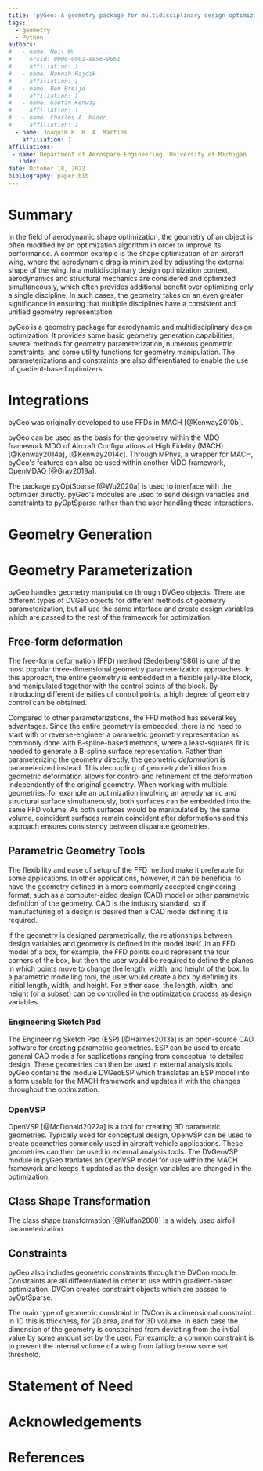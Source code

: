 ```yaml
---
title: 'pyGeo: A geometry package for multidisciplinary design optimization'
tags:
  - geometry
  - Python
authors:
#   - name: Neil Wu
#     orcid: 0000-0001-8856-9661
#     affiliation: 1
#   - name: Hannah Hajdik
#     affiliation: 1
#   - name: Ben Brelje
#     affiliation: 1
#   - name: Gaetan Kenway
#     affiliation: 1
#   - name: Charles A. Mader
#     affiliation: 1
  - name: Joaquim R. R. A. Martins
    affiliation: 1
affiliations:
 - name: Department of Aerospace Engineering, University of Michigan
   index: 1
date: October 18, 2022
bibliography: paper.bib
---
```


# Summary
In the field of aerodynamic shape optimization, the geometry of an object is often modified by an optimization algorithm in order to improve its performance.
A common example is the shape optimization of an aircraft wing, where the aerodynamic drag is minimized by adjusting the external shape of the wing.
In a multidisciplinary design optimization context, aerodynamics and structural mechanics are considered and optimized simultaneously, which often provides additional benefit over optimizing only a single discipline.
In such cases, the geometry takes on an even greater significance in ensuring that multiple disciplines have a consistent and unified geometry representation.

pyGeo is a geometry package for aerodynamic and multidisciplinary design optimization.
It provides some basic geometry generation capabilities, several methods for geometry parameterization, numerous geometric constraints, and some utility functions for geometry manipulation.
The parameterizations and constraints are also differentiated to enable the use of gradient-based optimizers.


# Integrations

pyGeo was originally developed to use FFDs in MACH [@Kenway2010b].

pyGeo can be used as the basis for the geometry within the MDO framework MDO of Aircraft Configurations at High Fidelity (MACH) [@Kenway2014a], [@Kenway2014c].
Through MPhys, a wrapper for MACH, pyGeo's features can also be used within another MDO framework, OpenMDAO [@Gray2019a].

The package pyOptSparse [@Wu2020a] is used to interface with the optimizer directly. 
pyGeo's modules are used to send design variables and constraints to pyOptSparse rather than the user handling these interactions.

# Geometry Generation

# Geometry Parameterization

pyGeo handles geometry manipulation through DVGeo objects. 
There are different types of DVGeo objects for different methods of geometry parameterization, but all use the same interface and create design variables which are passed to the rest of the framework for optimization. 
## Free-form deformation
The free-form deformation (FFD) method [Sederberg1986] is one of the most popular three-dimensional geometry parameterization approaches.
In this approach, the entire geometry is embedded in a flexible jelly-like block, and manipulated together with the control points of the block.
By introducing different densities of control points, a high degree of geometry control can be obtained.

Compared to other parameterizations, the FFD method has several key advantages.
Since the entire geometry is embedded, there is no need to start with or reverse-engineer a parametric geometry representation as commonly done with B-spline-based methods, where a least-squares fit is needed to generate a B-spline surface representation.
Rather than parameterizing the geometry directly, the geometric _deformation_ is parameterized instead.
This decoupling of geometry definition from geometric deformation allows for control and refinement of the deformation independently of the original geometry.
When working with multiple geometries, for example an optimization involving an aerodynamic and structural surface simultaneously, both surfaces can be embedded into the same FFD volume.
As both surfaces would be manipulated by the same volume, coincident surfaces remain coincident after deformations and this approach ensures consistency between disparate geometries.


## Parametric Geometry Tools

The flexibility and ease of setup of the FFD method make it preferable for some applications.
In other applications, however, it can be beneficial to have the geometry defined in a more commonly accepted engineering format, such as a computer-aided design (CAD) model or other parametric definition of the geometry.
CAD is the industry standard, so if manufacturing of a design is desired then a CAD model defining it is required. 

If the geometry is designed parametrically, the relationships between design variables and geometry is defined in the model itself.
In an FFD model of a box, for example, the FFD points could represent the four corners of the box, but then the user would be required to define the planes in which points move to change the length, width, and height of the box.
In a parametric modelling tool, the user would create a box by defining its initial length, width, and height.
For either case, the length, width, and height (or a subset) can be controlled in the optimization process as design variables.

### Engineering Sketch Pad

The Engineering Sketch Pad (ESP) [@Haimes2013a] is an open-source CAD software for creating parametric geometries. 
ESP can be used to create general CAD models for applications ranging from conceptual to detailed design.
These geometries can then be used in external analysis tools. 
pyGeo contains the module DVGeoESP which translates an ESP model into a form usable for the MACH framework and updates it with the changes throughout the optimization. 


### OpenVSP

OpenVSP [@McDonald2022a] is a tool for creating 3D parametric geometries. 
Typically used for conceptual design, OpenVSP can be used to create geometries commonly used in aircraft vehicle applications. 
These geometries can then be used in external analysis tools. 
The DVGeoVSP module in pyGeo tranlates an OpenVSP model for use within the MACH framework and keeps it updated as the design variables are changed in the optimization. 


## Class Shape Transformation



The class shape transformation [@Kulfan2008] is a widely used airfoil parameterization. 

## Constraints

pyGeo also includes geometric constraints through the DVCon module. 
Constraints are all differentiated in order to use within gradient-based optimization. 
DVCon creates constraint objects which are passed to pyOptSparse. 

The main type of geometric constraint in DVCon is a dimensional constraint. 
In 1D this is thickness, for 2D area, and for 3D volume.
In each case the dimension of the geometry is constrained from deviating from the initial value by some amount set by the user. 
For example, a common constraint is to prevent the internal volume of a wing from falling below some set threshold.

<!-- Triangulated surface constraint -->

# Statement of Need


# Acknowledgements


# References
